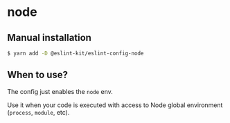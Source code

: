 # node

## Manual installation

```bash
$ yarn add -D @eslint-kit/eslint-config-node
```

## When to use?

The config just enables the `node` env.

Use it when your code is executed with access to Node global environment \(`process`, `module`, etc\).

